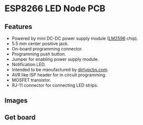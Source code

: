 # ESP8266 LED Node PCB

## Features

 - Powered by mini DC-DC power supply module ([LM2596](http://www.ti.com/lit/ds/symlink/lm2596.pdf) chip).
 - 5.5 mm center positive jack.
 - On-board programming connector.
 - Programming push button.
 - Jumper for enabling power supply module.
 - Notification LED.
 - Intended to be manufactured by [dirtypcbs.com](http://dirtypcbs.com/).
 - AVR like ISP header for in circuit programming.
 - MOSFET transistor. 
 - RJ-11 connector for connecting LED strips.

## Images

## Get board

